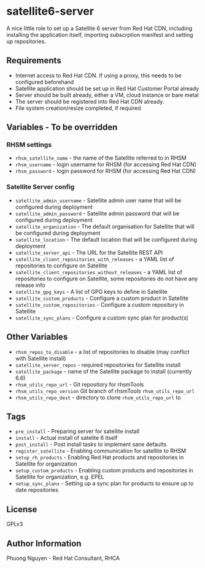 # satellite6-server
A nice little role to set up a Satellite 6 server from Red Hat CDN, including installing the application itself, importing subscrption manifest and setting up repositories.

## Requirements
* Internet access to Red Hat CDN. If using a proxy, this needs to be configured beforehand
* Satellite application should be set up in Red Hat Customer Portal already
* Server should be built already, either a VM, cloud instance or bare metal
* The server should be registered into Red Hat CDN already.
* File system creation/resize completed, if required

## Variables - To be overridden
### RHSM settings
* `rhsm_satellite_name` - the name of the Satellite referred to in RHSM
* `rhsm_username` - login username for RHSM (for accessing Red Hat CDN)
* `rhsm_password` - login password for RHSM (for accessing Red Hat CDN)

### Satellite Server config
* `satellite_admin_username` - Satellite admin user name that will be configured during deployment
* `satellite_admin_password` - Satellite admin password that will be configured during deployment
* `satellite_organization` - The default organisation for Satellite that will be configured during deployment
* `satellite_location` - The default location that will be configured during deployment
* `satellite_server_api` - The URL for the Satellite REST API
* `satellite_client_repositories_with_releases` - a YAML list of repositories to configure on Satellite
* `satellite_client_repositories_without_releases` - a YAML list of repositories to configure on Satellite, some repositories do not have any release info
* `satellite_gpg_keys` - A list of GPG keys to define in Satellite
* `satellite_custom_products` - Configure a custom product in Satellite
* `satellite_custom_repositories` - Configure a custom repository in Satellite
* `satellite_sync_plans` - Configure a custom sync plan for product(s)

## Other Variables
* `rhsm_repos_to_disable` - a list of repositories to disable (may conflict with Satellite install)
* `satellite_server_repos` - required repositories for Satellite install
* `satellite_package` - name of the Satellite package to install (currently 6.6)
* `rhsm_utils_repo_url` - Git repository for rhsmTools
* `rhsm_utils_repo_version` Git branch of rhsmTools `rhsm_utils_repo_url`
* `rhsm_utils_repo_dest` - directory to clone `rhsm_utils_repo_url` to

Tags
----
* `pre_install` - Preparing server for satellite install
* `install` - Actual install of satelite 6 itself
* `post_install` - Post install tasks to implement sane defaults
* `register_satellite` - Enabling communication for satellite to RHSM
* `setup_rh_products` - Enabling Red Hat products and repositories in Satellite for organization
* `setup_custom_products` - Enabling custom products and repositories in Satellite for organization, e.g. EPEL
* `setup_sync_plans` - Setting up a sync plan for products to ensure up to date repositories

License
-------

GPLv3

Author Information
------------------

Phuong Nguyen - Red Hat Consultant, RHCA